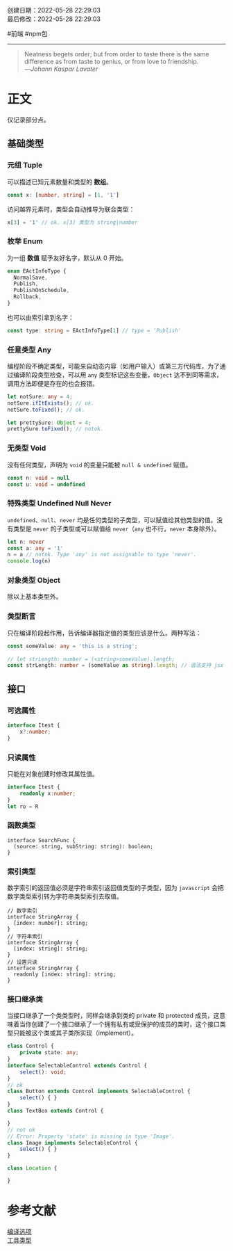 创建日期：2022-05-28 22:29:03  
最后修改：2022-05-28 22:29:03

#前端 #npm包

- - -
> Neatness begets order; but from order to taste there is the same difference as from taste to genius, or from love to friendship.  
>—<cite>Johann Kaspar Lavater</cite>

# 正文

仅记录部分点。

## 基础类型

### 元组 Tuple

可以描述已知元素数量和类型的 **数组**。

```ts
const x: [number, string] = [1, '1']
```

访问越界元素时，类型会自动推导为联合类型：

```ts
x[3] = '1' // ok. x[3] 类型为 string|number
```

### 枚举 Enum

为一组 **数值** 赋予友好名字，默认从 0 开始。

```ts
enum EActInfoType {  
  NormalSave,  
  Publish,  
  PublishOnSchedule,  
  Rollback,  
}
```

也可以由索引拿到名字：

```ts
const type: string = EActInfoType[1] // type = 'Publish'
```

### 任意类型 Any

编程阶段不确定类型，可能来自动态内容（如用户输入）或第三方代码库，为了通过编译阶段类型检查，可以用 `any` 类型标记这些变量。`Object` 达不到同等需求，调用方法即便是存在的也会报错。

```ts
let notSure: any = 4;  
notSure.ifItExists(); // ok.
notSure.toFixed(); // ok.
  
let prettySure: Object = 4;  
prettySure.toFixed(); // notok.
```

### 无类型 Void

没有任何类型，声明为 `void` 的变量只能被 `null & undefined` 赋值。

```ts
const n: void = null
const u: void = undefined
```

### 特殊类型 Undefined Null Never

`undefined`、`null`、`never` 均是任何类型的子类型，可以赋值给其他类型的值。没有类型是 `never` 的子类型或可以赋值给 `never`（`any` 也不行，`never` 本身除外）。

```ts
let n: never
const a: any = '1'
n = a // notok. Type 'any' is not assignable to type 'never'.
console.log(n)
```

### 对象类型 Object

除以上基本类型外。

### 类型断言

只在编译阶段起作用，告诉编译器指定值的类型应该是什么。两种写法：

```ts
const someValue: any = 'this is a string';  
  
// let strLength: number = (<string>someValue).length;  
const strLength: number = (someValue as string).length; // 语法支持 jsx
```

## 接口

### 可选属性

```ts
interface Itest {
	x?:number;
}
```

### 只读属性

只能在对象创建时修改其属性值。

```ts
interface Itest {
	readonly x:number;
}
let ro = R
```

### 函数类型

```
interface SearchFunc {
  (source: string, subString: string): boolean;
}
```

### 索引类型

数字索引的返回值必须是字符串索引返回值类型的子类型，因为 `javascript` 会把数字类型索引转为字符串类型索引去取值。

```
// 数字索引
interface StringArray {
  [index: number]: string;
}
// 字符串索引
interface StringArray {
  [index: string]: string;
}
// 设置只读
interface StringArray {
  readonly [index: string]: string;
}
```

### 接口继承类

当接口继承了一个类类型时，同样会继承到类的 private 和 protected 成员，这意味着当你创建了一个接口继承了一个拥有私有或受保护的成员的类时，这个接口类型只能被这个类或其子类所实现（implement）。

```ts
class Control {
    private state: any;
}
interface SelectableControl extends Control {
    select(): void;
}
// ok
class Button extends Control implements SelectableControl {
    select() { }
}
class TextBox extends Control {

}
// not ok
// Error: Property 'state' is missing in type 'Image'.
class Image implements SelectableControl {
    select() { }
}

class Location {

}
```

# 参考文献

[编译选项](https://www.tslang.cn/docs/handbook/compiler-options.html)  
[工具类型](https://www.typescriptlang.org/docs/handbook/utility-types.html)
